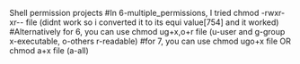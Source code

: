 Shell permission projects
#In 6-multiple_permissions, I tried chmod -rwxr-xr-- file (didnt work so i converted it to its equi value[754] and it worked)
#Alternatively for 6, you can use chmod ug+x,o+r file  (u-user and g-group x-executable, o-others r-readable)
#for 7, you can use chmod ugo+x file OR chmod a+x file (a-all)
